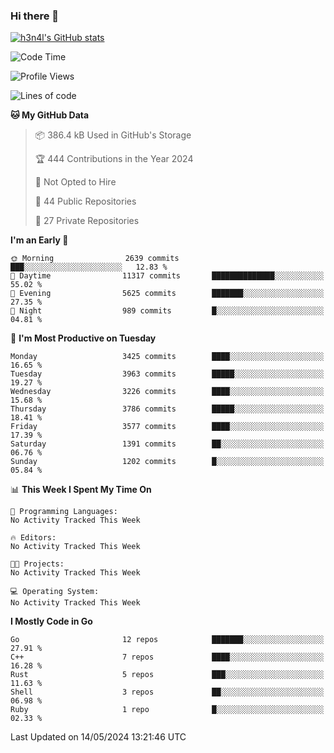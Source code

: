 ### Hi there 👋

[![h3n4l's GitHub stats](https://github-readme-stats.vercel.app/api?username=h3n4l&count_private=true&show_icons=true&theme=radical)](https://github.com/h3n4l/github-readme-stats)

<!--START_SECTION:waka-->
![Code Time](http://img.shields.io/badge/Code%20Time-1%2C866%20hrs%2044%20mins-blue)

![Profile Views](http://img.shields.io/badge/Profile%20Views-0-blue)

![Lines of code](https://img.shields.io/badge/From%20Hello%20World%20I%27ve%20Written-7.8%20million%20lines%20of%20code-blue)

**🐱 My GitHub Data** 

> 📦 386.4 kB Used in GitHub's Storage 
 > 
> 🏆 444 Contributions in the Year 2024
 > 
> 🚫 Not Opted to Hire
 > 
> 📜 44 Public Repositories 
 > 
> 🔑 27 Private Repositories 
 > 
**I'm an Early 🐤** 

```text
🌞 Morning                2639 commits        ███░░░░░░░░░░░░░░░░░░░░░░   12.83 % 
🌆 Daytime                11317 commits       ██████████████░░░░░░░░░░░   55.02 % 
🌃 Evening                5625 commits        ███████░░░░░░░░░░░░░░░░░░   27.35 % 
🌙 Night                  989 commits         █░░░░░░░░░░░░░░░░░░░░░░░░   04.81 % 
```
📅 **I'm Most Productive on Tuesday** 

```text
Monday                   3425 commits        ████░░░░░░░░░░░░░░░░░░░░░   16.65 % 
Tuesday                  3963 commits        █████░░░░░░░░░░░░░░░░░░░░   19.27 % 
Wednesday                3226 commits        ████░░░░░░░░░░░░░░░░░░░░░   15.68 % 
Thursday                 3786 commits        █████░░░░░░░░░░░░░░░░░░░░   18.41 % 
Friday                   3577 commits        ████░░░░░░░░░░░░░░░░░░░░░   17.39 % 
Saturday                 1391 commits        ██░░░░░░░░░░░░░░░░░░░░░░░   06.76 % 
Sunday                   1202 commits        █░░░░░░░░░░░░░░░░░░░░░░░░   05.84 % 
```


📊 **This Week I Spent My Time On** 

```text
💬 Programming Languages: 
No Activity Tracked This Week

🔥 Editors: 
No Activity Tracked This Week

🐱‍💻 Projects: 
No Activity Tracked This Week

💻 Operating System: 
No Activity Tracked This Week
```

**I Mostly Code in Go** 

```text
Go                       12 repos            ███████░░░░░░░░░░░░░░░░░░   27.91 % 
C++                      7 repos             ████░░░░░░░░░░░░░░░░░░░░░   16.28 % 
Rust                     5 repos             ███░░░░░░░░░░░░░░░░░░░░░░   11.63 % 
Shell                    3 repos             ██░░░░░░░░░░░░░░░░░░░░░░░   06.98 % 
Ruby                     1 repo              █░░░░░░░░░░░░░░░░░░░░░░░░   02.33 % 
```




 Last Updated on 14/05/2024 13:21:46 UTC
<!--END_SECTION:waka-->

